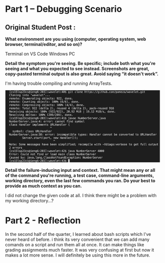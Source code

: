 # Part 1 – Debugging Scenario

## Original Student Post :

**What environment are you using (computer, operating system, web browser, terminal/editor, and so on)?**

Terminal on VS Code Windows PC

**Detail the symptom you're seeing. Be specific; include both what you're seeing and what you expected to see instead. Screenshots are great, copy-pasted terminal output is also great. Avoid saying “it doesn't work”.**

I'm having trouble compiling and running ArrayTests. 

![image](lab5rep.PNG)

**Detail the failure-inducing input and context. That might mean any or all of the command you're running, a test case, command-line arguments, working directory, even the last few commands you ran. Do your best to provide as much context as you can.**

I did not change the given code at all. I think there might be a problem with my working directory...?



# Part 2 - Reflection

In the second half of the quarter, I learned about bash scripts which I've never heard of before. i think its very convenient that we can add many comands on a script and run them all at once. It can make things like
grading assignments much faster. It was very confusing at first but now it makes a lot more sense. I will definitely be using this more in the future. 


